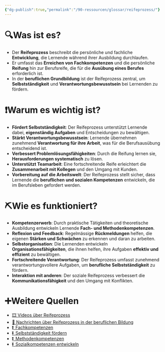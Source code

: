 ```yaml
---
{"dg-publish":true,"permalink":"/90-ressourcen/glossar/reifeprozess/"}
---
```


# 🔍Was ist es?
- Der **Reifeprozess** beschreibt die persönliche und fachliche **Entwicklung**, die Lernende während ihrer Ausbildung durchlaufen.
- Er umfasst das **Erreichen von Fachkompetenzen** und die persönliche **Reifung** hin zur Berufsreife, die für die **Ausübung eines Berufes** erforderlich ist.
- In der **beruflichen Grundbildung** ist der Reifeprozess zentral, um **Selbstständigkeit** und **Verantwortungsbewusstsein** bei Lernenden zu fördern.

# ❗Warum es wichtig ist?
- **Fördert Selbstständigkeit**: Der Reifeprozess unterstützt Lernende dabei, **eigenständig Aufgaben** und Entscheidungen zu bewältigen.
- **Stärkt Verantwortungsbewusstsein**: Lernende übernehmen zunehmend **Verantwortung für ihre Arbeit**, was für die Berufsausübung entscheidend ist.
- **Verbessert Problemlösungsfähigkeiten**: Durch die Reifung lernen sie, **Herausforderungen systematisch** zu lösen.
- **Unterstützt Teamarbeit**: Eine fortschreitende Reife erleichtert die **Zusammenarbeit mit Kollegen** und den Umgang mit Kunden.
- **Vorbereitung auf die Arbeitswelt**: Der Reifeprozess stellt sicher, dass Lernende die **beruflichen und sozialen Kompetenzen** entwickeln, die im Berufsleben gefordert werden.

# ⛏Wie es funktioniert?
- **Kompetenzerwerb**: Durch praktische Tätigkeiten und theoretische Ausbildung entwickeln Lernende **Fach- und Methodenkompetenzen**.
- **Reflexion und Feedback**: Regelmässige **Rückmeldungen** helfen, die eigenen **Stärken und Schwächen** zu erkennen und daran zu arbeiten.
- **Selbstorganisation**: Die Lernenden entwickeln **Organisationsfähigkeiten**, die ihnen helfen, ihre Aufgaben **effektiv und effizient** zu bewältigen.
- **Fortschreitende Verantwortung**: Der Reifeprozess umfasst zunehmend verantwortungsvollere Aufgaben, um **berufliche Selbstständigkeit** zu fördern.
- **Interaktion mit anderen**: Der soziale Reifeprozess verbessert die **Kommunikationsfähigkeit** und den Umgang mit Konflikten.

# ➕Weitere Quellen
- [🎞 Videos über Reifeprozess](https://www.google.ch/search?q=Reifeprozess&tbm=vid)
- [📰 Nachrichten über Reifeprozess in der beruflichen Bildung](https://www.google.ch/search?q=Reifeprozess+berufliche+Bildung&tbm=nws)
- [⏬ Fachkompetenzen](https://www.google.ch/search?q=Fachkompetenzen)
- [⏬ Selbstständigkeit fördern](https://www.google.ch/search?q=Selbstständigkeit+fördern)
- [⏬ Methodenkompetenzen](https://www.google.ch/search?q=Methodenkompetenzen)
- [⏬ Sozialkompetenzen entwickeln](https://www.google.ch/search?q=Sozialkompetenzen+entwickeln)
